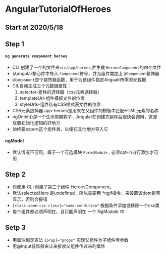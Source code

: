 # AngularTutorialOfHeroes

## Start at 2020/5/18

## Step 1
#### `ng generate component heroes`
* CLI 创建了一个的文件夹`src/app/heroes`,并生成 `HeroesComponent`的四个文件
* 从angular核心库中导入 `Component`符号，并为组件类加上 `@Component`装饰器
* `@Component`是个装饰器函数，用于为该组件指定Angualr所需的元数据
* CIL自动生成三个元数据属性：
    1. selector-组件的选择器（css元素选择器）
    2. templateUrl-组件模板文件的位置
    3. styleUrls-组件私有CSS样式表文件的位置
* CSS元素选择器 app-heroes是用来在父组件的模板中匹配HTML元素的名称
* ngOninit()是一个生命周期钩子，Angular在创建完组件后很快会调用，这里放置初始化逻辑的好地方
* 始终要export这个组件类，以便在其他地方导入它

#### ngModel 
* 默认情况不可用，属于一个可选模块 `FormsModule` , 必须opt-in自行添加才可用

## Step 2

* 你使用 CLI 创建了第二个组件 HeroesComponent。
* 默认selectedHero 是undefined，所以需要用 *ngif指令，来设置该dom是否显示，否则会报错
* `[class.some-css-class]="some-condition"` 根据条件添加或移除一个css类
* 每个组件都必须声明在，且只能声明在 一个 NgModule 中

## Setp 3

* 用属性绑定语法 `[prop]="props"` 实现父组件为子组件传参数
* 用@Input装饰器来让来接收父组件传过来的属性